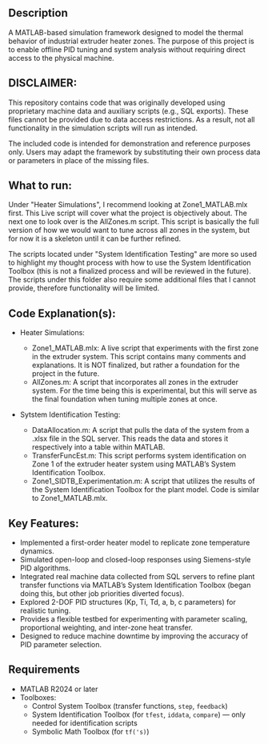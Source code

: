 ## Description
A MATLAB-based simulation framework designed to model the thermal behavior of industrial extruder heater zones. The purpose of this project is to enable offline PID tuning and system analysis without requiring direct access to the physical machine.

## DISCLAIMER:
This repository contains code that was originally developed using proprietary machine data and auxiliary scripts (e.g., SQL exports).
These files cannot be provided due to data access restrictions. As a result, not all functionality in the simulation scripts will run as intended.

The included code is intended for demonstration and reference purposes only. Users may adapt the framework by substituting their own process data or parameters in place of the missing files.

## What to run: 
Under "Heater Simulations", I recommend looking at Zone1_MATLAB.mlx first. This Live script will cover what the project is objectively about. The next one to look over is the AllZones.m script. This script is basically the full version of how we would want to tune across all zones in the system, but for now it is a skeleton until it can be further refined. 

The scripts located under "System Identification Testing" are more so used to highlight my thought process with how to use the System Identification Toolbox (this is not a finalized process and will be reviewed in the future). The scripts under this folder also require some additional files that I cannot provide, therefore functionality will be limited.

## Code Explanation(s):

  - Heater Simulations:
    - Zone1_MATLAB.mlx: A live script that experiments with the first zone in the extruder system. This script contains many comments and explanations. It is NOT finalized, but rather a foundation for the project in the future.
    - AllZones.m: A script that incorporates all zones in the extruder system. For the time being this is experimental, but this will serve as the final foundation when tuning multiple zones at once.

  - Sytstem Identification Testing:
    - DataAllocation.m: A script that pulls the data of the system from a .xlsx file in the SQL server. This reads the data and stores it respectively into a table within MATLAB.
    - TransferFuncEst.m: This script performs system identification on Zone 1 of the extruder heater system using MATLAB’s System Identification Toolbox.
    - Zone1_SIDTB_Experimentation.m: A script that utilizes the results of the System Identification Toolbox for the plant model. Code is similar to Zone1_MATLAB.mlx.

## Key Features:
- Implemented a first-order heater model to replicate zone temperature dynamics.
- Simulated open-loop and closed-loop responses using Siemens-style PID algorithms.
- Integrated real machine data collected from SQL servers to refine plant transfer functions via MATLAB’s System Identification Toolbox (began doing this, but other job priorities diverted focus).
- Explored 2-DOF PID structures (Kp, Ti, Td, a, b, c parameters) for realistic tuning.
- Provides a flexible testbed for experimenting with parameter scaling, proportional weighting, and inter-zone heat transfer.
- Designed to reduce machine downtime by improving the accuracy of PID parameter selection.

## Requirements
- MATLAB R2024 or later
- Toolboxes:
  - Control System Toolbox (transfer functions, `step`, `feedback`)
  - System Identification Toolbox (for `tfest`, `iddata`, `compare`) — only needed for identification scripts
  - Symbolic Math Toolbox (for `tf('s)`)

